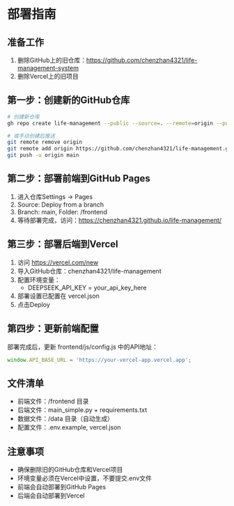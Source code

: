 # 部署指南

## 准备工作
1. 删除GitHub上的旧仓库：https://github.com/chenzhan4321/life-management-system
2. 删除Vercel上的旧项目

## 第一步：创建新的GitHub仓库
```bash
# 创建新仓库
gh repo create life-management --public --source=. --remote=origin --push

# 或手动创建后推送
git remote remove origin
git remote add origin https://github.com/chenzhan4321/life-management.git
git push -u origin main
```

## 第二步：部署前端到GitHub Pages
1. 进入仓库Settings → Pages
2. Source: Deploy from a branch
3. Branch: main, Folder: /frontend
4. 等待部署完成，访问：https://chenzhan4321.github.io/life-management/

## 第三步：部署后端到Vercel
1. 访问 https://vercel.com/new
2. 导入GitHub仓库：chenzhan4321/life-management
3. 配置环境变量：
   - DEEPSEEK_API_KEY = your_api_key_here
4. 部署设置已配置在 vercel.json
5. 点击Deploy

## 第四步：更新前端配置
部署完成后，更新 frontend/js/config.js 中的API地址：
```javascript
window.API_BASE_URL = 'https://your-vercel-app.vercel.app';
```

## 文件清单
- 前端文件：/frontend 目录
- 后端文件：main_simple.py + requirements.txt
- 数据文件：/data 目录（自动生成）
- 配置文件：.env.example, vercel.json

## 注意事项
- 确保删除旧的GitHub仓库和Vercel项目
- 环境变量必须在Vercel中设置，不要提交.env文件
- 前端会自动部署到GitHub Pages
- 后端会自动部署到Vercel